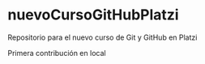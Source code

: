 # nuevoCursoGitHubPlatzi
Repositorio para el nuevo curso de Git y GitHub en Platzi

Primera contribución en local
